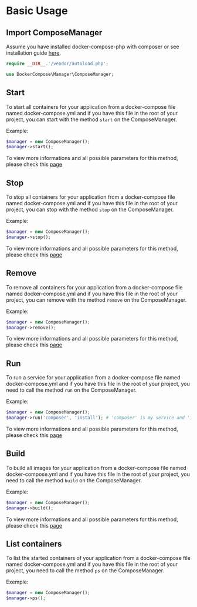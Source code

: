 # Basic Usage

## Import ComposeManager

Assume you have installed docker-compose-php with composer or see installation guide [here](/installation#installing-with-composer).

```php
require __DIR__.'/vendor/autoload.php';

use DockerCompose\Manager\ComposeManager;
```

## Start

To start all containers for your application from a docker-compose file named docker-compose.yml and if you have this file in the root of your project,
you can start with the method `start` on the ComposeManager.

Example:
```php
$manager = new ComposeManager();
$manager->start();
```

To view more informations and all possible parameters for this method, please check this [page](/ComposeManager#start)

## Stop

To stop all containers for your application from a docker-compose file named docker-compose.yml and if you have this file in the root of your project,
you can stop with the method `stop` on the ComposeManager.

Example:
```php
$manager = new ComposeManager();
$manager->stop();
```

To view more informations and all possible parameters for this method, please check this [page](/ComposeManager#stop)

## Remove

To remove all containers for your application from a docker-compose file named docker-compose.yml and if you have this file in the root of your project,
you can remove with the method `remove` on the ComposeManager.

Example:
```php
$manager = new ComposeManager();
$manager->remove();
```

To view more informations and all possible parameters for this method, please check this [page](/ComposeManager#stop)

## Run

To run a service for your application from a docker-compose file named docker-compose.yml and if you have this file in the root of your project,
you need to call the method `run` on the ComposeManager.

Example:
```php
$manager = new ComposeManager();
$manager->run('composer', 'install'); # 'composer' is my service and 'install' is the command to execute
```

To view more informations and all possible parameters for this method, please check this [page](/ComposeManager#stop)

## Build

To build all images for your application from a docker-compose file named docker-compose.yml and if you have this file in the root of your project,
you need to call the method `build` on the ComposeManager.

Example:
```php
$manager = new ComposeManager();
$manager->build();
```

To view more informations and all possible parameters for this method, please check this [page](/ComposeManager#build)

## List containers

To list the started containers of your application from a docker-compose file named docker-compose.yml and if you have this file in the root of your project,
you need to call the method `ps` on the ComposeManager.

Exemple:
```php
$manager = new ComposeManager();
$manager->ps();
```

